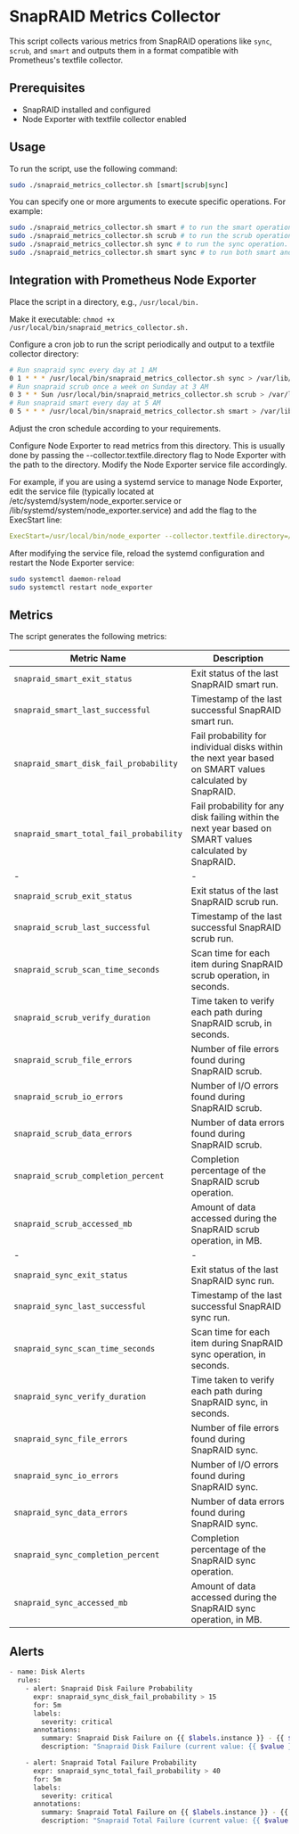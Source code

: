 # SnapRAID Metrics Collector

This script collects various metrics from SnapRAID operations like `sync`, `scrub`, and `smart` and outputs them in a format compatible with Prometheus's textfile collector.

## Prerequisites

- SnapRAID installed and configured
- Node Exporter with textfile collector enabled

## Usage

To run the script, use the following command:

```bash
sudo ./snapraid_metrics_collector.sh [smart|scrub|sync]
```

You can specify one or more arguments to execute specific operations. For example:

```bash
sudo ./snapraid_metrics_collector.sh smart # to run the smart operation.
sudo ./snapraid_metrics_collector.sh scrub # to run the scrub operation.
sudo ./snapraid_metrics_collector.sh sync # to run the sync operation.
sudo ./snapraid_metrics_collector.sh smart sync # to run both smart and sync operations.
```

## Integration with Prometheus Node Exporter

Place the script in a directory, e.g., `/usr/local/bin.`

Make it executable: `chmod +x /usr/local/bin/snapraid_metrics_collector.sh.`

Configure a cron job to run the script periodically and output to a textfile collector directory:

```bash
# Run snapraid sync every day at 1 AM
0 1 * * * /usr/local/bin/snapraid_metrics_collector.sh sync > /var/lib/node_exporter/textfile_collector/snapraid_sync.prom
# Run snapraid scrub once a week on Sunday at 3 AM
0 3 * * Sun /usr/local/bin/snapraid_metrics_collector.sh scrub > /var/lib/node_exporter/textfile_collector/snapraid_scrub.prom
# Run snapraid smart every day at 5 AM
0 5 * * * /usr/local/bin/snapraid_metrics_collector.sh smart > /var/lib/node_exporter/textfile_collector/snapraid_smart.prom

```

Adjust the cron schedule according to your requirements.

Configure Node Exporter to read metrics from this directory. This is usually done by passing the --collector.textfile.directory flag to Node Exporter with the path to the directory. Modify the Node Exporter service file accordingly.

For example, if you are using a systemd service to manage Node Exporter, edit the service file (typically located at /etc/systemd/system/node_exporter.service or /lib/systemd/system/node_exporter.service) and add the flag to the ExecStart line:

```yaml
ExecStart=/usr/local/bin/node_exporter --collector.textfile.directory=/var/lib/node_exporter/textfile_collector
```

After modifying the service file, reload the systemd configuration and restart the Node Exporter service:

```bash
sudo systemctl daemon-reload
sudo systemctl restart node_exporter
```

## Metrics

The script generates the following metrics:

| Metric Name                                 | Description |
| ------------------------------------------- | ----------- |
| `snapraid_smart_exit_status`                | Exit status of the last SnapRAID smart run. |
| `snapraid_smart_last_successful`            | Timestamp of the last successful SnapRAID smart run. |
| `snapraid_smart_disk_fail_probability`      | Fail probability for individual disks within the next year based on SMART values calculated by SnapRAID. |
| `snapraid_smart_total_fail_probability`     | Fail probability for any disk failing within the next year based on SMART values calculated by SnapRAID. |
| -                                           | -           |
| `snapraid_scrub_exit_status`                | Exit status of the last SnapRAID scrub run. |
| `snapraid_scrub_last_successful`            | Timestamp of the last successful SnapRAID scrub run. |
| `snapraid_scrub_scan_time_seconds`          | Scan time for each item during SnapRAID scrub operation, in seconds. |
| `snapraid_scrub_verify_duration`            | Time taken to verify each path during SnapRAID scrub, in seconds. |
| `snapraid_scrub_file_errors`                | Number of file errors found during SnapRAID scrub. |
| `snapraid_scrub_io_errors`                  | Number of I/O errors found during SnapRAID scrub. |
| `snapraid_scrub_data_errors`                | Number of data errors found during SnapRAID scrub. |
| `snapraid_scrub_completion_percent`         | Completion percentage of the SnapRAID scrub operation. |
| `snapraid_scrub_accessed_mb`                | Amount of data accessed during the SnapRAID scrub operation, in MB. |
| -                                           | -           |
| `snapraid_sync_exit_status`                 | Exit status of the last SnapRAID sync run. |
| `snapraid_sync_last_successful`             | Timestamp of the last successful SnapRAID sync run. |
| `snapraid_sync_scan_time_seconds`           | Scan time for each item during SnapRAID sync operation, in seconds. |
| `snapraid_sync_verify_duration`             | Time taken to verify each path during SnapRAID sync, in seconds. |
| `snapraid_sync_file_errors`                 | Number of file errors found during SnapRAID sync. |
| `snapraid_sync_io_errors`                   | Number of I/O errors found during SnapRAID sync. |
| `snapraid_sync_data_errors`                 | Number of data errors found during SnapRAID sync. |
| `snapraid_sync_completion_percent`          | Completion percentage of the SnapRAID sync operation. |
| `snapraid_sync_accessed_mb`                 | Amount of data accessed during the SnapRAID sync operation, in MB. |



## Alerts

```bash
- name: Disk Alerts
  rules:
    - alert: Snapraid Disk Failure Probability
      expr: snapraid_sync_disk_fail_probability > 15
      for: 5m
      labels:
        severity: critical
      annotations:
        summary: Snapraid Disk Failure on {{ $labels.instance }} - {{ $labels.job }}
        description: "Snapraid Disk Failure (current value: {{ $value }})"

    - alert: Snapraid Total Failure Probability
      expr: snapraid_sync_total_fail_probability > 40
      for: 5m
      labels:
        severity: critical
      annotations:
        summary: Snapraid Total Failure on {{ $labels.instance }} - {{ $labels.job }}
        description: "Snapraid Total Failure (current value: {{ $value }})"
```
